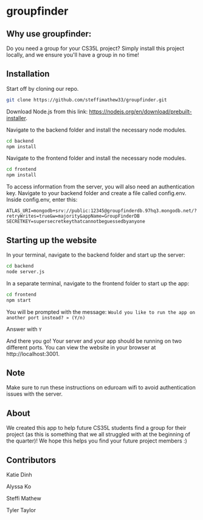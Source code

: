 # groupfinder
## Why use groupfinder:
Do you need a group for your CS35L project? Simply install this project locally, and we ensure you'll have a group in no time!

## Installation
Start off by cloning our repo.
```bash
git clone https://github.com/steffimathew33/groupfinder.git
```


Download Node.js from this link: https://nodejs.org/en/download/prebuilt-installer.


Navigate to the backend folder and install the necessary node modules.
```bash
cd backend
npm install
```


Navigate to the frontend folder and install the necessary node modules.
```bash
cd frontend
npm install
```

To access information from the server, you will also need an authentication key. 
Navigate to your backend folder and create a file called config.env.
Inside config.env, enter this:

```
ATLAS_URI=mongodb+srv://public:12345@groupfinderdb.97hq3.mongodb.net/?retryWrites=true&w=majority&appName=GroupFinderDB
SECRETKEY=supersecretkeythatcannotbeguessedbyanyone
```


## Starting up the website
In your terminal, navigate to the backend folder and start up the server:
```bash
cd backend
node server.js
```


In a separate terminal, navigate to the frontend folder to start up the app:
```bash
cd frontend
npm start
```


You will be prompted with the message: `Would you like to run the app on another port instead? » (Y/n)`

Answer with `Y` 


And there you go! Your server and your app should be running on two different ports. You can view the website in your browser at http://localhost:3001.

## Note
Make sure to run these instructions on eduroam wifi to avoid authentication issues with the server.

## About
We created this app to help future CS35L students find a group for their project (as this is something that we all struggled with at the beginning of the quarter)! We hope this helps you find your future project members :)

## Contributors
Katie Dinh

Alyssa Ko

Steffi Mathew

Tyler Taylor
